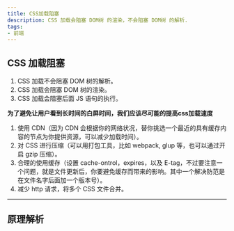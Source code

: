 ```yaml
---
title: CSS加载阻塞
description: CSS 加载会阻塞 DOM树 的渲染，不会阻塞 DOM树 的解析.
tags:
- 前端
---
```


## CSS 加载阻塞

1. CSS 加载不会阻塞 DOM 树的解析。<br>
2. CSS 加载会阻塞 DOM 树的渲染。<br>
3. CSS 加载会阻塞后面 JS 语句的执行。<br>

**为了避免让用户看到长时间的白屏时间，我们应该尽可能的提高css加载速度**

1. 使用 CDN（因为 CDN 会根据你的网络状况，替你挑选一个最近的具有缓存内容的节点为你提供资源，可以减少加载时间）。<br>
2. 对 CSS 进行压缩（可以用打包工具，比如 webpack, glup 等，也可以通过开启 gzip 压缩）。<br>
3. 合理的使用缓存（设置 cache-ontrol，expires，以及 E-tag，不过要注意一个问题，就是文件更新后，你要避免缓存而带来的影响。其中一个解决防范是在文件名字后面加一个版本号）。<br>
4. 减少 http 请求，将多个 CSS 文件合并。<br>

***

## 原理解析


